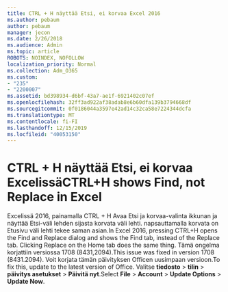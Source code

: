 ```yaml
---
title: CTRL + H näyttää Etsi, ei korvaa Excel 2016
ms.author: pebaum
author: pebaum
manager: jecon
ms.date: 2/26/2018
ms.audience: Admin
ms.topic: article
ROBOTS: NOINDEX, NOFOLLOW
localization_priority: Normal
ms.collection: Adm_O365
ms.custom:
- "235"
- "2200007"
ms.assetid: bd398934-d6bf-43a7-ae1f-6921402c07ef
ms.openlocfilehash: 32ff3ad922af38adab8e6b60dfa139b3794668df
ms.sourcegitcommit: 0f0186044a3597e42ad14c32ca58e7224344dcfa
ms.translationtype: MT
ms.contentlocale: fi-FI
ms.lasthandoff: 12/15/2019
ms.locfileid: "40053150"
---
```

# <a name="ctrlh-shows-find-not-replace-in-excel"></a><span data-ttu-id="2d8be-102">CTRL + H näyttää Etsi, ei korvaa Excelissä</span><span class="sxs-lookup"><span data-stu-id="2d8be-102">CTRL+H shows Find, not Replace in Excel</span></span>

<span data-ttu-id="2d8be-103">Excelissä 2016, painamalla CTRL + H Avaa Etsi ja korvaa-valinta ikkunan ja näyttää Etsi-väli lehden sijasta korvata väli lehti. napsauttamalla korvata on Etusivu väli lehti tekee saman asian.</span><span class="sxs-lookup"><span data-stu-id="2d8be-103">In Excel 2016, pressing CTRL+H opens the Find and Replace dialog and shows the Find tab, instead of the Replace tab. Clicking Replace on the Home tab does the same thing.</span></span> <span data-ttu-id="2d8be-104">Tämä ongelma korjattiin versiossa 1708 (8431,2094).</span><span class="sxs-lookup"><span data-stu-id="2d8be-104">This issue was fixed in version 1708 (8431.2094).</span></span> <span data-ttu-id="2d8be-105">Voit korjata tämän päivityksen Officen uusimpaan versioon.</span><span class="sxs-lookup"><span data-stu-id="2d8be-105">To fix this, update to the latest version of Office.</span></span> <span data-ttu-id="2d8be-106">Valitse **tiedosto** \> **tilin** \> **päivitys asetukset** \> **Päivitä nyt**.</span><span class="sxs-lookup"><span data-stu-id="2d8be-106">Select **File** \> **Account** \> **Update Options** \> **Update Now**.</span></span>
  